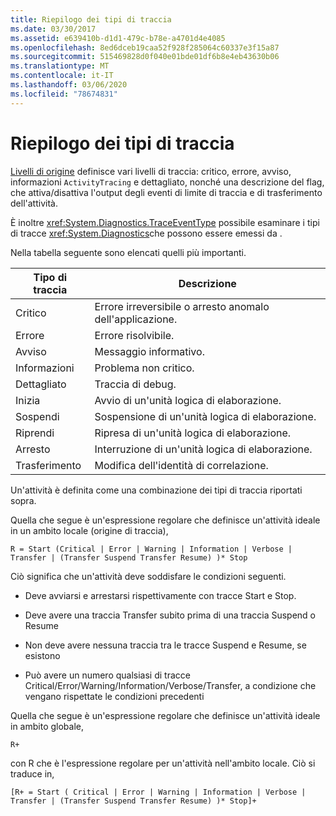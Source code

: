 ```yaml
---
title: Riepilogo dei tipi di traccia
ms.date: 03/30/2017
ms.assetid: e639410b-d1d1-479c-b78e-a4701d4e4085
ms.openlocfilehash: 8ed6dceb19caa52f928f285064c60337e3f15a87
ms.sourcegitcommit: 515469828d0f040e01bde01df6b8e4eb43630b06
ms.translationtype: MT
ms.contentlocale: it-IT
ms.lasthandoff: 03/06/2020
ms.locfileid: "78674831"
---
```

# <a name="trace-type-summary"></a>Riepilogo dei tipi di traccia
[Livelli di origine](xref:System.Diagnostics.SourceLevels) definisce vari livelli di traccia: critico, errore, avviso, informazioni `ActivityTracing` e dettagliato, nonché una descrizione del flag, che attiva/disattiva l'output degli eventi di limite di traccia e di trasferimento dell'attività.  
  
 È inoltre <xref:System.Diagnostics.TraceEventType> possibile esaminare i tipi di tracce <xref:System.Diagnostics>che possono essere emessi da .  
  
 Nella tabella seguente sono elencati quelli più importanti.  
  
|Tipo di traccia|Descrizione|  
|----------------|-----------------|  
|Critico|Errore irreversibile o arresto anomalo dell'applicazione.|  
|Errore|Errore risolvibile.|  
|Avviso|Messaggio informativo.|  
|Informazioni|Problema non critico.|  
|Dettagliato|Traccia di debug.|  
|Inizia|Avvio di un'unità logica di elaborazione.|  
|Sospendi|Sospensione di un'unità logica di elaborazione.|  
|Riprendi|Ripresa di un'unità logica di elaborazione.|  
|Arresto|Interruzione di un'unità logica di elaborazione.|  
|Trasferimento|Modifica dell'identità di correlazione.|  
  
 Un'attività è definita come una combinazione dei tipi di traccia riportati sopra.  
  
 Quella che segue è un'espressione regolare che definisce un'attività ideale in un ambito locale (origine di traccia),  
  
 `R = Start (Critical | Error | Warning | Information | Verbose | Transfer | (Transfer Suspend Transfer Resume) )* Stop`  
  
 Ciò significa che un'attività deve soddisfare le condizioni seguenti.  
  
- Deve avviarsi e arrestarsi rispettivamente con tracce Start e Stop.  
  
- Deve avere una traccia Transfer subito prima di una traccia Suspend o Resume  
  
- Non deve avere nessuna traccia tra le tracce Suspend e Resume, se esistono  
  
- Può avere un numero qualsiasi di tracce Critical/Error/Warning/Information/Verbose/Transfer, a condizione che vengano rispettate le condizioni precedenti  
  
 Quella che segue è un'espressione regolare che definisce un'attività ideale in ambito globale,  
  
`R+`  
  
 con R che è l'espressione regolare per un'attività nell'ambito locale. Ciò si traduce in,  
  
`[R+ = Start ( Critical | Error | Warning | Information | Verbose | Transfer | (Transfer Suspend Transfer Resume) )* Stop]+`
